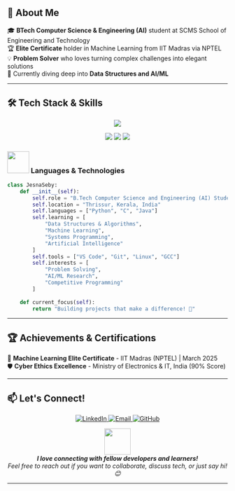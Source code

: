 ## 🚀 About Me
🎓 **BTech Computer Science & Engineering (AI)** student at SCMS School of Engineering and Technology  
🏆 **Elite Certificate** holder in Machine Learning from IIT Madras via NPTEL  
💡 **Problem Solver** who loves turning complex challenges into elegant solutions  
🌱 Currently diving deep into **Data Structures and AI/ML**

---

## 🛠️ Tech Stack & Skills
<p align="center">
  <img src="https://skillicons.dev/icons?i=python,c,java,linux,git,vscode,github&theme=dark" />
</p>

<p align="center">
  <img src="https://img.shields.io/badge/Machine%20Learning-FF6F00?style=for-the-badge&logo=tensorflow&logoColor=Black" />
  <img src="https://img.shields.io/badge/AI-4285F4?style=for-the-badge&logo=google&logoColor=Black" />
  <img src="https://img.shields.io/badge/NLP-1DA1F2?style=for-the-badge&logo=twitter&logoColor=Black" />
</p>

### <img src="https://media.giphy.com/media/VgCDAzcKvsR6OM0uWg/giphy.gif" width="50"> Languages & Technologies
```python
class JesnaSeby:
    def __init__(self):
        self.role = "B.Tech Computer Science and Engineering (AI) Student"
        self.location = "Thrissur, Kerala, India"
        self.languages = ["Python", "C", "Java"]
        self.learning = [
            "Data Structures & Algorithms",
            "Machine Learning", 
            "Systems Programming",
            "Artificial Intelligence"
        ]
        self.tools = ["VS Code", "Git", "Linux", "GCC"]
        self.interests = [
            "Problem Solving",
            "AI/ML Research",
            "Competitive Programming"
        ]
    
    def current_focus(self):
        return "Building projects that make a difference! 🌟"
```

---

## 🏆 Achievements & Certifications
🥇 **Machine Learning Elite Certificate** - IIT Madras (NPTEL) | March 2025  
🛡️ **Cyber Ethics Excellence** - Ministry of Electronics & IT, India (90% Score)  

---

## 📫 Let's Connect!
<p align="center">
  <a href="https://linkedin.com/in/jesna-seby">
    <img src="https://img.shields.io/badge/LinkedIn-0077B5?style=for-the-badge&logo=linkedin&logoColor=white" alt="LinkedIn"/>
  </a>
  <a href="mailto:jesna.seby@example.com">
    <img src="https://img.shields.io/badge/Email-D14836?style=for-the-badge&logo=gmail&logoColor=white" alt="Email"/>
  </a>
  <a href="https://github.com/JESNA-SEBY">
    <img src="https://img.shields.io/badge/GitHub-100000?style=for-the-badge&logo=github&logoColor=white" alt="GitHub"/>
  </a>
</p>

<p align="center">
  <img src="https://media.giphy.com/media/LnQjpWaON8nhr21vNW/giphy.gif" width="60"> 
  <br>
  <em><b>I love connecting with fellow developers and learners!</b><br>
  Feel free to reach out if you want to collaborate, discuss tech, or just say hi! 😊</em>
</p>

---
